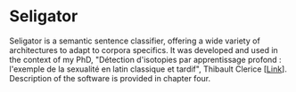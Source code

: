# Seligator

Seligator is a semantic sentence classifier, offering a wide variety of architectures to adapt to corpora specifics. It was developed and used in the context of my PhD, "Détection d'isotopies par apprentissage profond : l'exemple de la sexualité en latin classique et tardif", Thibault Clerice [[Link](https://www.theses.fr/2022LYSE3007)]. Description of the software is provided in chapter four.
